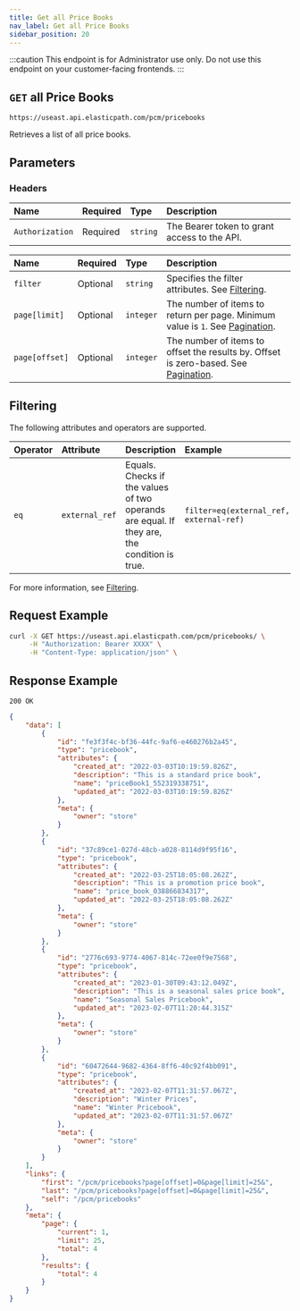 ```yaml
---
title: Get all Price Books
nav_label: Get all Price Books
sidebar_position: 20
---
```


:::caution
This endpoint is for Administrator use only. Do not use this endpoint on your customer-facing frontends.
:::

## `GET` all Price Books

```http
https://useast.api.elasticpath.com/pcm/pricebooks
```

Retrieves a list of all price books. 

## Parameters

### Headers

| Name | Required | Type | Description |
| :--- | :--- | :--- | :--- |
| `Authorization` | Required | `string` | The Bearer token to grant access to the API. |

| Name | Required | Type | Description |
| :--- | :--- | :--- | :--- |
| `filter`| Optional | `string` | Specifies the filter attributes. See [Filtering](#filtering). |
| `page[limit]` | Optional | `integer` | The number of items to return per page. Minimum value is `1`. See [Pagination](/guides/Getting-Started/pagination). |
| `page[offset]` | Optional | `integer` | The number of items to offset the results by. Offset is zero-based. See [Pagination](/guides/Getting-Started/pagination). |

## Filtering

The following attributes and operators are supported.

| Operator | Attribute       | Description | Example                                     |
| :--- |:----------------| :--- |:--------------------------------------------|
| `eq` | `external_ref`  | Equals. Checks if the values of two operands are equal. If they are, the condition is true. | `filter=eq(external_ref,some-external-ref)` |

For more information, see [Filtering](/guides/Getting-Started/filtering).

## Request Example

```bash
curl -X GET https://useast.api.elasticpath.com/pcm/pricebooks/ \
     -H "Authorization: Bearer XXXX" \
     -H "Content-Type: application/json" \
```

## Response Example

`200 OK`

```json
{
    "data": [
        {
            "id": "fe3f3f4c-bf36-44fc-9af6-e460276b2a45",
            "type": "pricebook",
            "attributes": {
                "created_at": "2022-03-03T10:19:59.826Z",
                "description": "This is a standard price book",
                "name": "priceBook1_552319338751",
                "updated_at": "2022-03-03T10:19:59.826Z"
            },
            "meta": {
                "owner": "store"
            }
        },
        {
            "id": "37c89ce1-027d-48cb-a028-8114d9f95f16",
            "type": "pricebook",
            "attributes": {
                "created_at": "2022-03-25T18:05:08.262Z",
                "description": "This is a promotion price book",
                "name": "price_book_038866834317",
                "updated_at": "2022-03-25T18:05:08.262Z"
            },
            "meta": {
                "owner": "store"
            }
        },
        {
            "id": "2776c693-9774-4067-814c-72ee0f9e7568",
            "type": "pricebook",
            "attributes": {
                "created_at": "2023-01-30T09:43:12.049Z",
                "description": "This is a seasonal sales price book",
                "name": "Seasonal Sales Pricebook",
                "updated_at": "2023-02-07T11:20:44.315Z"
            },
            "meta": {
                "owner": "store"
            }
        },
        {
            "id": "60472644-9682-4364-8ff6-40c92f4bb091",
            "type": "pricebook",
            "attributes": {
                "created_at": "2023-02-07T11:31:57.067Z",
                "description": "Winter Prices",
                "name": "Winter Pricebook",
                "updated_at": "2023-02-07T11:31:57.067Z"
            },
            "meta": {
                "owner": "store"
            }
        }
    ],
    "links": {
        "first": "/pcm/pricebooks?page[offset]=0&page[limit]=25&",
        "last": "/pcm/pricebooks?page[offset]=0&page[limit]=25&",
        "self": "/pcm/pricebooks"
    },
    "meta": {
        "page": {
            "current": 1,
            "limit": 25,
            "total": 4
        },
        "results": {
            "total": 4
        }
    }
}
```
